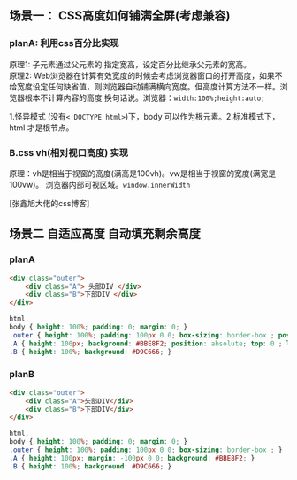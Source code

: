 ## 场景一： CSS高度如何铺满全屏(考虑兼容)

### planA: 利用css百分比实现

原理1: 子元素通过父元素的 指定宽高，设定百分比继承父元素的宽高。    
原理2: Web浏览器在计算有效宽度的时候会考虑浏览器窗口的打开高度，如果不给宽度设定任何缺省值，则浏览器自动铺满横向宽度。但高度计算方法不一样。浏览器根本不计算内容的高度 换句话说。浏览器：`width:100%;height:auto;`

1.怪异模式 (没有`<!DOCTYPE html>`)下，body 可以作为根元素。2.标准模式下，html 才是根节点。

### B.css vh(相对视口高度) 实现

原理：vh是相当于视窗的高度(满高是100vh)。vw是相当于视窗的宽度(满宽是100vw)。 浏览器内部可视区域。`window.innerWidth`

[张鑫旭大佬的css博客]

## 场景二 自适应高度 自动填充剩余高度

### planA
```html
<div class="outer">
    <div class="A"> 头部DIV </div>
    <div class="B">下部DIV </div>
</div>
```
```css
html,
body { height: 100%; padding: 0; margin: 0; }
.outer { height: 100%; padding: 100px 0 0; box-sizing: border-box ; position: relative; }
.A { height: 100px; background: #BBE8F2; position: absolute; top: 0 ; left: 0 ; width: 100%; }
.B { height: 100%; background: #D9C666; }
```

### planB
```html
<div class="outer">
    <div class="A">头部DIV</div>
    <div class="B">下部DIV</div>
</div>
```
```css
html,
body { height: 100%; padding: 0; margin: 0; }
.outer { height: 100%; padding: 100px 0 0; box-sizing: border-box ; }
.A { height: 100px; margin: -100px 0 0; background: #BBE8F2; }
.B { height: 100%; background: #D9C666; }
```